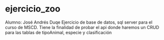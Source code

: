 # ejercicio_zoo
Alumno: José Andrés Duqe
Ejercicio de base de datos, sql server para el curso de MSCD.
Tiene la finalidad de probar el api donde haremos un CRUD para las tablas de tipoAnimal, especie y clasificación
